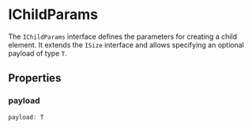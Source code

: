 # IChildParams

The `IChildParams` interface defines the parameters for creating a child element.
It extends the `ISize` interface and allows specifying an optional payload of type `T`.

## Properties

### payload

```ts
payload: T
```
